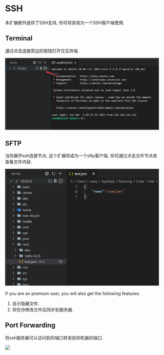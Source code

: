 # SSH

本扩展额外提供了SSH支持, 你可将其视为一个SSH客户端使用.

## Terminal

通过点击连接旁边的按钮打开交互终端.

![img](../image/ssh/1648921120107.png)

## SFTP

当你展开ssh连接节点, 这个扩展将成为一个sftp客户端, 你可通过点击文件节点来查看文件内容.

![img](../image/ssh/1648921326091.png)

If you are an premium user, you will also get the following features:

1. 显示隐藏文件.
2. 将在你修改文件后同步到服务器.

## Port Forwarding

将ssh服务器可以访问到的端口转发到你机器的端口.

![](image/ssh/1646808779136.png)
